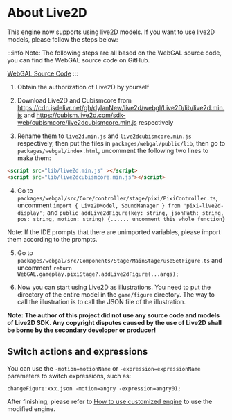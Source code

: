 # About Live2D
This engine now supports using live2D models. If you want to use live2D models, please follow the steps below:

:::info
Note: The following steps are all based on the WebGAL source code, you can find the WebGAL source code on GitHub.

[WebGAL Source Code](https://github.com/OpenWebGAL/WebGAL)
:::

1. Obtain the authorization of Live2D by yourself

2. Download Live2D and Cubismcore from https://cdn.jsdelivr.net/gh/dylanNew/live2d/webgl/Live2D/lib/live2d.min.js and https://cubism.live2d.com/sdk-web/cubismcore/live2dcubismcore.min.js respectively

3. Rename them to `live2d.min.js` and `live2dcubismcore.min.js` respectively, then put the files in `packages/webgal/public/lib`, then go to `packages/webgal/index.html`, uncomment the following two lines to make them:
```html
<script src="lib/live2d.min.js" ></script>
<script src="lib/live2dcubismcore.min.js"></script>
```
4. Go to `packages/webgal/src/Core/controller/stage/pixi/PixiController.ts`, uncomment
`import { Live2DModel, SoundManager } from 'pixi-live2d-display';` and `public addLive2dFigure(key: string, jsonPath: string, pos: string, motion: string) {...... uncomment this whole function}`

Note: If the IDE prompts that there are unimported variables, please import them according to the prompts.

5. Go to `packages/webgal/src/Components/Stage/MainStage/useSetFigure.ts` and uncomment `return WebGAL.gameplay.pixiStage?.addLive2dFigure(...args);`

6. Now you can start using Live2D as illustrations. You need to put the directory of the entire model in the `game/figure` directory. The way to call the illustration is to call the JSON file of the illustration.

**Note: The author of this project did not use any source code and models of Live2D SDK. Any copyright disputes caused by the use of Live2D shall be borne by the secondary developer or producer!**

## Switch actions and expressions

You can use the `-motion=motionName` or `-expression=expressionName` parameters to switch expressions, such as:

```
changeFigure:xxx.json -motion=angry -expression=angry01;
```

After finishing, please refer to [How to use customized engine](derivative) to use the modified engine. 
